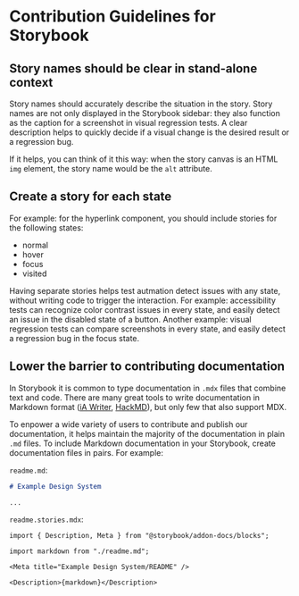 # Contribution Guidelines for Storybook

## Story names should be clear in stand-alone context

Story names should accurately describe the situation in the story. Story names are not only displayed in the Storybook sidebar: they also function as the caption for a screenshot in visual regression tests. A clear description helps to quickly decide if a visual change is the desired result or a regression bug.

If it helps, you can think of it this way: when the story canvas is an HTML `img` element, the story name would be the `alt` attribute.

## Create a story for each state

For example: for the hyperlink component, you should include stories for the following states:

- normal
- hover
- focus
- visited

Having separate stories helps test autmation detect issues with any state, without writing code to trigger the interaction. For example: accessibility tests can recognize color contrast issues in every state, and easily detect an issue in the disabled state of a button. Another example: visual regression tests can compare screenshots in every state, and easily detect a regression bug in the focus state.

## Lower the barrier to contributing documentation

In Storybook it is common to type documentation in `.mdx` files that combine text and code. There are many great tools to write documentation in Markdown format ([iA Writer](https://ia.net/writer), [HackMD](https://hackmd.io)), but only few that also support MDX.

To enpower a wide variety of users to contribute and publish our documentation, it helps maintain the majority of the documentation in plain `.md` files. To include Markdown documentation in your Storybook, create documentation files in pairs. For example:

`readme.md`:

```md
# Example Design System

...
```

`readme.stories.mdx`:

```mdx
import { Description, Meta } from "@storybook/addon-docs/blocks";

import markdown from "./readme.md";

<Meta title="Example Design System/README" />

<Description>{markdown}</Description>
```
